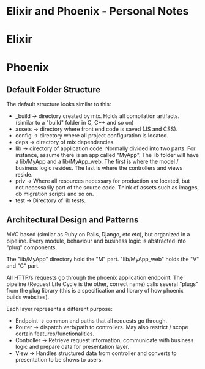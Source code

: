# Elixir and Phoenix - Personal Notes

# Elixir


# Phoenix

## Default Folder Structure 

The default structure looks similar to this:
- _build -> directory created by mix. Holds all compilation artifacts. (similar to a "build" folder in C, C++ and so on)
- assets -> directory where front end code is saved (JS and CSS).
- config -> directory where all project configuration is located.
- deps -> directory of mix dependencies. 
- lib -> directory of application code. Normally divided into two parts. For instance, assume there is an app called "MyApp". The lib folder will have a lib/MyApp and a lib/MyApp_web. The first is where the model / business logic resides. The last is where the controllers and views reside.  
- priv -> Where all resources necessary for production are located, but not necessarily part of the source code. Think of assets such as images, db migration scripts and so on. 
- test -> Directory of lib tests. 

## Architectural Design and Patterns
MVC based (similar as Ruby on Rails, Django, etc etc), but organized in a pipeline. Every module, behaviour and business logic is abstracted into "plug" components.

The "lib/MyApp" directory hold the "M" part. "lib/MyApp_web" holds the "V" and "C" part. 

All HTTP/s requests go through the phoenix application endpoint. The pipeline (Request Life Cycle is the other, correct name) calls several "plugs" from the plug library (this is a specification and library of how phoenix builds websites). 

Each layer represents a different purpose:
- Endpoint -> common and paths that all requests go through. 
- Router -> dispatch verb/path to controllers. May also restrict / scope certain features/functionalities. 
- Controller -> Retrieve request information, communicate with business logic and prepare data for presentation layer.
- View -> Handles structured data from controller and converts to presentation to be shows to users.
